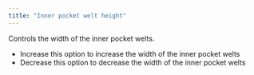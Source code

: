 ```yaml
---
title: "Inner pocket welt height"
---
```


Controls the width of the inner pocket welts.

- Increase this option to increase the width of the inner pocket welts
- Decrease this option to decrease the width of the inner pocket welts




